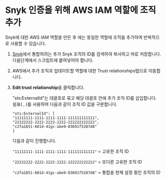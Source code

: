 # Snyk 인증을 위해 AWS IAM 역할에 조직 추가

Snyk에 대한 AWS IAM 역할을 만든 후 에는 동일한 역할에 조직을 추가하여 반복적으로 사용할 수 있습니다.

1. [Snyk](https://app.snyk.io)에서 통합하려는 추가 Snyk 조직의 ID를 검색하여 복사하고 따로 저장합니다. 다음단계에서 스크립트에 붙여넣어야 합니다.
2. AWS에서 추가 조직과 업데이트할 역할에 대한 Trust relationships탭으로 이동합니다.
3.  **Edit trust relationship**을 클릭합니다.

    "sts:ExternalId"는 대괄호로 묶고 해당 대괄호 안에 추가 조직 ID를 삽입합니다. 쉼표( , )를 사용하여 다음과 같이 조직 ID 값을 구분합니다.

    ```
    "sts:ExternalId": [
    "11111111-1111-1111-1111-111111111111",
    "22222222-2222-2222-2222-222222222222",
    "c2fa1651-601d-41gc-abe9-03691f5287d8"
    ]
    ```

    다음과 같이 진행합니다.

    `"11111111-1111-1111-1111-111111111111"` = 고유한 조직 ID

    `"22222222-2222-2222-2222-222222222222"` = 또다른 고유한 조직 ID

    `"c2fa1651-601d-41gc-abe9-03691f5287d8"` = 통합을 현재 설정 중인 조직의 ID
